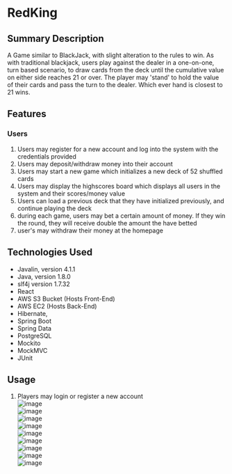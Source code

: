 # RedKing
## Summary Description

A Game similar to BlackJack, with slight alteration to the rules to win. As with traditional blackjack, users play against the dealer in a one-on-one, turn based scenario, to draw cards from the deck until the cumulative value on either side reaches 21 or over. The player may 'stand' to hold the value of their cards and pass the turn to the dealer. Which ever hand is closest to 21 wins.

## Features

### Users
1. Users may register for a new account and log into the system with the credentials provided
2. Users may deposit/withdraw money into their account
3. Users may start a new game which initializes a new deck of 52 shuffled cards
4. Users may display the highscores board which displays all users in the system and their scores/money value
5. Users can load a previous deck that they have initialized previously, and continue playing the deck
6. during each game, users may bet a certain amount of money. If they win the round, they will receive double the amount the have betted
7. user's may withdraw their money at the homepage

## Technologies Used
- Javalin, version 4.1.1
- Java, version 1.8.0
- slf4j version 1.7.32
- React
- AWS S3 Bucket (Hosts Front-End)
- AWS EC2 (Hosts Back-End)
- Hibernate,
- Spring Boot
- Spring Data
- PostgreSQL
- Mockito
- MockMVC
- JUnit

## Usage
1. Players may login or register a new account<br/>
![image](https://user-images.githubusercontent.com/101683611/172219055-bf0743e1-457b-47c3-87a3-1841dd598b06.png)<br/>
![image](https://user-images.githubusercontent.com/101683611/172267260-024bcf45-b544-4b47-8de3-3ee974a9b2cf.png)<br/>
![image](https://user-images.githubusercontent.com/101683611/172266261-9acb9f9d-9aba-4d65-881d-d3ee90ba4e91.png)<br/>
![image](https://user-images.githubusercontent.com/101683611/172266926-c7410081-75e1-4b56-84a3-4d0deaf63d66.png)<br/>
![image](https://user-images.githubusercontent.com/101683611/172266967-fda92b67-846c-4e9b-96c1-667bbfaaa8c5.png)<br/>
![image](https://user-images.githubusercontent.com/101683611/172266990-56f0e6e0-6af4-41dc-9e8c-1ad7d4dfb181.png)<br/>
![image](https://user-images.githubusercontent.com/101683611/172267101-63ccca7a-00d7-4a4d-86ed-40ea437941f8.png)<br/>
![image](https://user-images.githubusercontent.com/101683611/172267187-431f753b-3dd8-41c0-8c35-b685d1f7ac52.png)<br/>
![image](https://user-images.githubusercontent.com/101683611/172273833-aba08df6-a6a3-4f02-81ae-4893b16f9f06.png)<br/>










